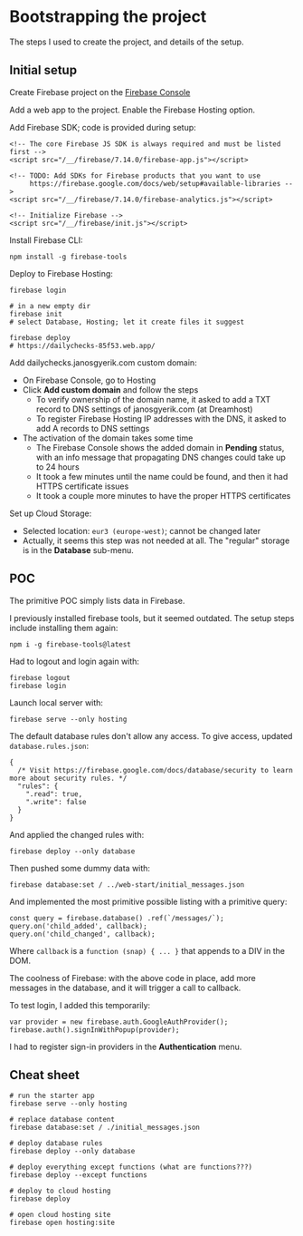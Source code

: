 Bootstrapping the project
=========================

The steps I used to create the project, and details of the setup.

Initial setup
-------------

Create Firebase project on the [Firebase Console](https://console.firebase.google.com/)

Add a web app to the project. Enable the Firebase Hosting option.

Add Firebase SDK; code is provided during setup:

    <!-- The core Firebase JS SDK is always required and must be listed first -->
    <script src="/__/firebase/7.14.0/firebase-app.js"></script>

    <!-- TODO: Add SDKs for Firebase products that you want to use
         https://firebase.google.com/docs/web/setup#available-libraries -->
    <script src="/__/firebase/7.14.0/firebase-analytics.js"></script>

    <!-- Initialize Firebase -->
    <script src="/__/firebase/init.js"></script>

Install Firebase CLI:

    npm install -g firebase-tools

Deploy to Firebase Hosting:

    firebase login

    # in a new empty dir
    firebase init
    # select Database, Hosting; let it create files it suggest

    firebase deploy
    # https://dailychecks-85f53.web.app/

Add dailychecks.janosgyerik.com custom domain:

- On Firebase Console, go to Hosting
- Click **Add custom domain** and follow the steps
  - To verify ownership of the domain name, it asked to add a TXT record to DNS settings of janosgyerik.com (at Dreamhost)
  - To register Firebase Hosting IP addresses with the DNS, it asked to add A records to DNS settings
- The activation of the domain takes some time
  - The Firebase Console shows the added domain in **Pending** status, with an info message that propagating DNS changes could take up to 24 hours
  - It took a few minutes until the name could be found, and then it had HTTPS certificate issues
  - It took a couple more minutes to have the proper HTTPS certificates

Set up Cloud Storage:

- Selected location: `eur3 (europe-west)`; cannot be changed later
- Actually, it seems this step was not needed at all.
  The "regular" storage is in the **Database** sub-menu.

POC
---

The primitive POC simply lists data in Firebase.

I previously installed firebase tools, but it seemed outdated.
The setup steps include installing them again:

    npm i -g firebase-tools@latest

Had to logout and login again with:

    firebase logout
    firebase login

Launch local server with:

    firebase serve --only hosting

The default database rules don't allow any access.
To give access, updated `database.rules.json`:

    {
      /* Visit https://firebase.google.com/docs/database/security to learn more about security rules. */
      "rules": {
        ".read": true,
        ".write": false
      }
    }

And applied the changed rules with:

    firebase deploy --only database

Then pushed some dummy data with:

    firebase database:set / ../web-start/initial_messages.json

And implemented the most primitive possible listing with a primitive query:

    const query = firebase.database() .ref(`/messages/`);
    query.on('child_added', callback);
    query.on('child_changed', callback);

Where `callback` is a `function (snap) { ... }` that appends to a DIV in the DOM.

The coolness of Firebase: with the above code in place, add more messages in the database, and it will trigger a call to callback.

To test login, I added this temporarily:

    var provider = new firebase.auth.GoogleAuthProvider();
    firebase.auth().signInWithPopup(provider);

I had to register sign-in providers in the **Authentication** menu.


Cheat sheet
-----------

    # run the starter app
    firebase serve --only hosting

    # replace database content
    firebase database:set / ./initial_messages.json

    # deploy database rules
    firebase deploy --only database

    # deploy everything except functions (what are functions???)
    firebase deploy --except functions

    # deploy to cloud hosting
    firebase deploy

    # open cloud hosting site
    firebase open hosting:site
